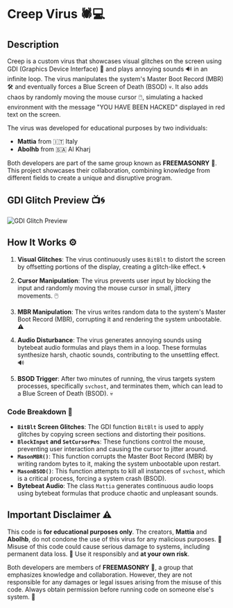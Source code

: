# Creep Virus 🕷️💻

## Description

Creep is a custom virus that showcases visual glitches on the screen using GDI (Graphics Device Interface) 🎨 and plays annoying sounds 🔊 in an infinite loop. The virus manipulates the system's Master Boot Record (MBR) 🛠️ and eventually forces a Blue Screen of Death (BSOD) 💀. It also adds chaos by randomly moving the mouse cursor 🖱️, simulating a hacked environment with the message "YOU HAVE BEEN HACKED" displayed in red text on the screen.

The virus was developed for educational purposes by two individuals:
- **Mattia** from 🇮🇹 Italy
- **Abolhb** from 🇸🇦 Al Kharj

Both developers are part of the same group known as **FREEMASONRY** 🔑. This project showcases their collaboration, combining knowledge from different fields to create a unique and disruptive program.

## GDI Glitch Preview 📺🌀

![GDI Glitch Preview](https://i.ibb.co/jkv2XQ7/image.png)

## How It Works ⚙️

1. **Visual Glitches**: The virus continuously uses `BitBlt` to distort the screen by offsetting portions of the display, creating a glitch-like effect. 🌀
   
2. **Cursor Manipulation**: The virus prevents user input by blocking the input and randomly moving the mouse cursor in small, jittery movements. 🖱️

3. **MBR Manipulation**: The virus writes random data to the system's Master Boot Record (MBR), corrupting it and rendering the system unbootable. ⚠️

4. **Audio Disturbance**: The virus generates annoying sounds using bytebeat audio formulas and plays them in a loop. These formulas synthesize harsh, chaotic sounds, contributing to the unsettling effect. 🔊

5. **BSOD Trigger**: After two minutes of running, the virus targets system processes, specifically `svchost`, and terminates them, which can lead to a Blue Screen of Death (BSOD). 💀

### Code Breakdown 📝

- **`BitBlt` Screen Glitches**: The GDI function `BitBlt` is used to apply glitches by copying screen sections and distorting their positions.
- **`BlockInput` and `SetCursorPos`**: These functions control the mouse, preventing user interaction and causing the cursor to jitter around. 
- **`MasonMBR()`**: This function corrupts the Master Boot Record (MBR) by writing random bytes to it, making the system unbootable upon restart.
- **`MasonBSOD()`**: This function attempts to kill all instances of `svchost`, which is a critical process, forcing a system crash (BSOD).
- **Bytebeat Audio**: The class `Mattia` generates continuous audio loops using bytebeat formulas that produce chaotic and unpleasant sounds.

## Important Disclaimer ⚠️

This code is **for educational purposes only**. The creators, **Mattia** and **Abolhb**, do not condone the use of this virus for any malicious purposes. 🚫 Misuse of this code could cause serious damage to systems, including permanent data loss. 💾 Use it responsibly and **at your own risk**.

Both developers are members of **FREEMASONRY** 🔑, a group that emphasizes knowledge and collaboration. However, they are not responsible for any damages or legal issues arising from the misuse of this code. Always obtain permission before running code on someone else's system. 🛑
